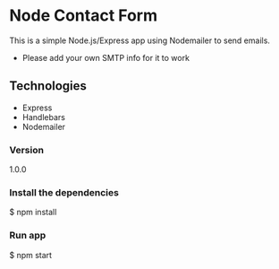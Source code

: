 # Node Contact Form
This is a simple Node.js/Express app using Nodemailer to send emails.
* Please add your own SMTP info for it to work

## Technologies 
* Express
* Handlebars
* Nodemailer

### Version
1.0.0

### Install the dependencies
$ npm install
### Run app
$ npm start
